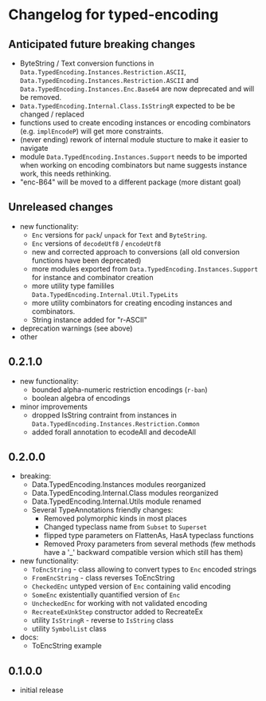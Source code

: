 # Changelog for typed-encoding

## Anticipated future breaking changes

- ByteString / Text conversion functions in `Data.TypedEncoding.Instances.Restriction.ASCII`, 
  `Data.TypedEncoding.Instances.Restriction.ASCII` and `Data.TypedEncoding.Instances.Enc.Base64`
  are now deprecated and will be removed. 
- `Data.TypedEncoding.Internal.Class.IsStringR` expected to be be changed / replaced
- functions used to create encoding instances or encoding combinators (e.g. `implEncodeP`) will get more constraints. 
- (never ending) rework of internal module stucture to make it easier to navigate 
- module `Data.TypedEncoding.Instances.Support` needs to be imported when working on encoding combinators but name suggests instance work, 
  this needs rethinking. 
- "enc-B64" will be moved to a different package (more distant goal)

## Unreleased changes

- new functionality:
  - `Enc` versions for `pack`/ `unpack` for `Text` and `ByteString`. 
  - `Enc` versions of `decodeUtf8` / `encodeUtf8`
  - new and corrected approach to conversions (all old conversion functions have been deprecated)
  - more modules exported from `Data.TypedEncoding.Instances.Support` for instance and combinator creation
  - more utility type famililes `Data.TypedEncoding.Internal.Util.TypeLits` 
  - more utility combinators for creating encoding instances and combinators.
  - String instance added for "r-ASCII"
- deprecation warnings (see above) 
- other

## 0.2.1.0

- new functionality:
  - bounded alpha-numeric restriction encodings (`r-ban`)
  - boolean algebra of encodings 
- minor improvements
  - dropped IsString contraint from instances in `Data.TypedEncoding.Instances.Restriction.Common`
  - added forall annotation to ecodeAll and decodeAll

## 0.2.0.0

- breaking:
  - Data.TypedEncoding.Instances modules reorganized
  - Data.TypedEncoding.Internal.Class modules reorganized
  - Data.TypedEncoding.Internal.Utils module renamed
  - Several TypeAnnotations friendly changes:
      * Removed polymorphic kinds in most places
      * Changed typeclass name from `Subset` to `Superset`
      * flipped type parameters on FlattenAs, HasA typeclass functions
      * Removed Proxy parameters from several methods (few methods have a '_' backward compatible version which still has them)
- new functionality:
  - `ToEncString` - class allowing to convert types to `Enc` encoded strings
  - `FromEncString` - class reverses ToEncString
  - `CheckedEnc` untyped version of `Enc` containing valid encoding
  - `SomeEnc` existentially quantified version of `Enc` 
  - `UncheckedEnc` for working with not validated encoding
  - `RecreateExUnkStep` constructor added to RecreateEx
  -  utility `IsStringR` - reverse to `IsString` class
  -  utility `SymbolList` class
- docs: 
  - ToEncString example


## 0.1.0.0

- initial release
 
